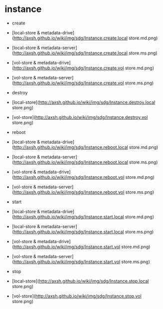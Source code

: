 instance
========

- create
- [local-store & metadata-drive](http://axsh.github.io/wiki/img/sdg/Instance.create.local store.md.png)
- [local-store & metadata-server](http://axsh.github.io/wiki/img/sdg/Instance.create.local store.ms.png)
- [vol-store & metadata-drive](http://axsh.github.io/wiki/img/sdg/Instance.create.vol store.md.png)
- [vol-store & metadata-server](http://axsh.github.io/wiki/img/sdg/Instance.create.vol store.ms.png)

- destroy
- [local-store](http://axsh.github.io/wiki/img/sdg/Instance.destroy.local store.png)
- [vol-store](http://axsh.github.io/wiki/img/sdg/Instance.destroy.vol store.png)

- reboot
- [local-store & metadata-drive](http://axsh.github.io/wiki/img/sdg/Instance.reboot.local store.md.png)
- [local-store & metadata-server](http://axsh.github.io/wiki/img/sdg/Instance.reboot.local store.ms.png)
- [vol-store & metadata-drive](http://axsh.github.io/wiki/img/sdg/Instance.reboot.vol store.md.png)
- [vol-store & metadata-server](http://axsh.github.io/wiki/img/sdg/Instance.reboot.vol store.ms.png)

- start
- [local-store & metadata-drive](http://axsh.github.io/wiki/img/sdg/Instance.start.local store.md.png)
- [local-store & metadata-server](http://axsh.github.io/wiki/img/sdg/Instance.start.local store.ms.png)
- [vol-store & metadata-drive](http://axsh.github.io/wiki/img/sdg/Instance.start.vol store.md.png)
- [vol-store & metadata-server](http://axsh.github.io/wiki/img/sdg/Instance.start.vol store.ms.png)

- stop
- [local-store](http://axsh.github.io/wiki/img/sdg/Instance.stop.local store.png)
- [vol-store](http://axsh.github.io/wiki/img/sdg/Instance.stop.vol store.png)


